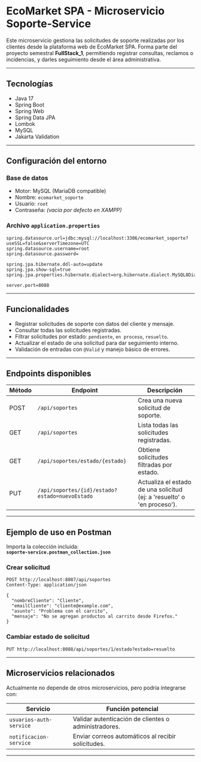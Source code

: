 # EcoMarket SPA - Microservicio Soporte-Service

Este microservicio gestiona las solicitudes de soporte realizadas por los clientes desde la plataforma web de EcoMarket SPA. Forma parte del proyecto semestral **FullStack_1**, permitiendo registrar consultas, reclamos o incidencias, y darles seguimiento desde el área administrativa.

---

## Tecnologías

- Java 17
- Spring Boot
- Spring Web
- Spring Data JPA
- Lombok
- MySQL
- Jakarta Validation

---

## Configuración del entorno

### Base de datos

- Motor: MySQL (MariaDB compatible)
- Nombre: `ecomarket_soporte`
- Usuario: `root`
- Contraseña: *(vacía por defecto en XAMPP)*

### Archivo `application.properties`

```properties
spring.datasource.url=jdbc:mysql://localhost:3306/ecomarket_soporte?useSSL=false&serverTimezone=UTC
spring.datasource.username=root
spring.datasource.password=

spring.jpa.hibernate.ddl-auto=update
spring.jpa.show-sql=true
spring.jpa.properties.hibernate.dialect=org.hibernate.dialect.MySQL8Dialect

server.port=8088
```

---

## Funcionalidades

- Registrar solicitudes de soporte con datos del cliente y mensaje.
- Consultar todas las solicitudes registradas.
- Filtrar solicitudes por estado: `pendiente`, `en proceso`, `resuelto`.
- Actualizar el estado de una solicitud para dar seguimiento interno.
- Validación de entradas con `@Valid` y manejo básico de errores.

---

## Endpoints disponibles

| Método | Endpoint                                      | Descripción                                                              |
|--------|-----------------------------------------------|--------------------------------------------------------------------------|
| POST   | `/api/soportes`                               | Crea una nueva solicitud de soporte.                                     |
| GET    | `/api/soportes`                               | Lista todas las solicitudes registradas.                                 |
| GET    | `/api/soportes/estado/{estado}`               | Obtiene solicitudes filtradas por estado.                                |
| PUT    | `/api/soportes/{id}/estado?estado=nuevoEstado`| Actualiza el estado de una solicitud (ej: a 'resuelto' o 'en proceso').  |

---

## Ejemplo de uso en Postman

Importa la colección incluida:  
**`soporte-service.postman_collection.json`**

### Crear solicitud
```http
POST http://localhost:8087/api/soportes
Content-Type: application/json

{
  "nombreCliente": "Cliente",
  "emailCliente": "cliente@example.com",
  "asunto": "Problema con el carrito",
  "mensaje": "No se agregan productos al carrito desde Firefox."
}
```

### Cambiar estado de solicitud
```http
PUT http://localhost:8088/api/soportes/1/estado?estado=resuelto
```

---

## Microservicios relacionados

Actualmente no depende de otros microservicios, pero podría integrarse con:

| Servicio                 | Función potencial                                     |
|--------------------------|-------------------------------------------------------|
| `usuarios-auth-service`  | Validar autenticación de clientes o administradores.  |
| `notificacion-service`   | Enviar correos automáticos al recibir solicitudes.    |

---
